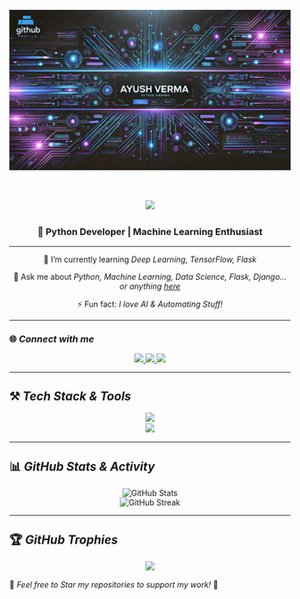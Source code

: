 ![GitHub Banner](https://raw.githubusercontent.com/Ayushverma23/Ayushverma23/refs/heads/main/WhatsApp%20Image%202025-03-12%20at%2000.13.50_42e5af3b.jpg)

<h1 align="center">     
    <img src="https://readme-typing-svg.herokuapp.com/?font=Righteous&size=35&center=true&vCenter=true&width=500&height=70&duration=4000&color=FF66FF&lines=Hello+There!+👋;+I'm+Ayush+Verma!;+Python+Developer!;+Machine+Learning+Enthusiast!;" /> 
</h1>

<h3 align="center">🚀 Python Developer | Machine Learning Enthusiast</h3>

---

<div align="center">
 

 
 🌱 I’m currently learning *Deep Learning, TensorFlow, Flask*

💬 Ask me about *Python, Machine Learning, Data Science, Flask, Django... or anything [here](https://github.com/ayushverma23/ayushverma23/issues)*

⚡ Fun fact: *I love AI & Automating Stuff!*

 </div>
 
---

### 🌐 *Connect with me*
<div align="center"> 
  <a href="mailto:ayushverma.ara19@gmail.com">
    <img src="https://img.shields.io/badge/Gmail-333333?style=for-the-badge&logo=gmail&logoColor=red" />
  </a>
  <a href="https://linkedin.com/in/ayush-verma92" target="_blank">
    <img src="https://img.shields.io/badge/LinkedIn-0077B5?style=for-the-badge&logo=linkedin&logoColor=white" />
  </a>
  <a href="https://ayushverma23.github.io" target="_blank">
     <img src="https://img.shields.io/badge/Portfolio-FF5722?style=for-the-badge&logo=firefox&logoColor=white" />
  </a>
</div>

---

## ⚒ *Tech Stack & Tools*

<div align="center">
    <img src="https://skillicons.dev/icons?i=python,tensorflow,pytorch,flask,django,html,css,git,vscode" />
    <br>
    <img src="https://skillicons.dev/icons?i=mysql,postgresql,jupyter,github" />
</div>

---

## 📊 *GitHub Stats & Activity*

<div align="center">
    <img src="https://github-readme-stats.vercel.app/api?username=ayushverma23&show_icons=true&theme=radical" alt="GitHub Stats" />
    <br>
    <img src="https://streak-stats.demolab.com/?user=ayushverma23&theme=dark" alt="GitHub Streak" />
</div>

---

## 🏆 *GitHub Trophies*

<div align="center">
    <img src="https://github-profile-trophy.vercel.app/?username=ayushverma23&theme=onedark" />
</div>



🌟 *Feel free to Star my repositories to support my work!* 🚀
